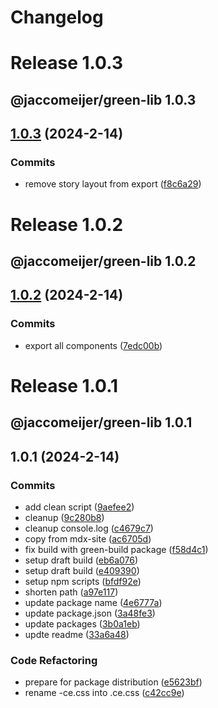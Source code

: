 # Changelog

# Release 1.0.3

## @jaccomeijer/green-lib 1.0.3

## [1.0.3](https://github.com/jaccomeijer/green-lib/compare/1.0.2...1.0.3) (2024-2-14)


### Commits

* remove story layout from export ([f8c6a29](https://github.com/jaccomeijer/green-lib/commit/f8c6a29e8827d945d93a36254b916ff00b6069bd))


# Release 1.0.2

## @jaccomeijer/green-lib 1.0.2

## [1.0.2](https://github.com/jaccomeijer/green-lib/compare/1.0.1...1.0.2) (2024-2-14)


### Commits

* export all components ([7edc00b](https://github.com/jaccomeijer/green-lib/commit/7edc00bda053b33d4e5aca4addb374e727ea2f60))


# Release 1.0.1

## @jaccomeijer/green-lib 1.0.1

## 1.0.1 (2024-2-14)


### Commits

* add clean script ([9aefee2](https://github.com/jaccomeijer/green-lib/commit/9aefee299029e6e46720026f9cc682ac7556b471))
* cleanup ([9c280b8](https://github.com/jaccomeijer/green-lib/commit/9c280b8024c2a4bccd23a05a329de976ffc6e43c))
* cleanup console.log ([c4679c7](https://github.com/jaccomeijer/green-lib/commit/c4679c737f16b6a37dad4e765d6b723383080bb9))
* copy from mdx-site ([ac6705d](https://github.com/jaccomeijer/green-lib/commit/ac6705dc36ce347729160b058fdd15fab5fdf201))
* fix build with green-build package ([f58d4c1](https://github.com/jaccomeijer/green-lib/commit/f58d4c143af72d690cb414fd52c191e56c75fb44))
* setup draft build ([eb6a076](https://github.com/jaccomeijer/green-lib/commit/eb6a076e04b974b3a8734ea64c523231d46854ea))
* setup draft build ([e409390](https://github.com/jaccomeijer/green-lib/commit/e409390db64f45fb309a301516c754b7dd9b81f5))
* setup npm scripts ([bfdf92e](https://github.com/jaccomeijer/green-lib/commit/bfdf92e2383dc2c5976c8c773e5509cf6c65a274))
* shorten path ([a97e117](https://github.com/jaccomeijer/green-lib/commit/a97e11768d8d109482c3a2439b111d01c9ad80fe))
* update package name ([4e6777a](https://github.com/jaccomeijer/green-lib/commit/4e6777ad463b74a0b92db3d530776ecc6ba1fa14))
* update package.json ([3a48fe3](https://github.com/jaccomeijer/green-lib/commit/3a48fe3cbb7d19b5f2cfe2f09106e36b1ee8a103))
* update packages ([3b0a1eb](https://github.com/jaccomeijer/green-lib/commit/3b0a1ebc92ccbf4b836feaf6e6242641935e3672))
* updte readme ([33a6a48](https://github.com/jaccomeijer/green-lib/commit/33a6a484ae602d8f1ec4276d9e651de8f5d88fec))


### Code Refactoring

* prepare for package distribution ([e5623bf](https://github.com/jaccomeijer/green-lib/commit/e5623bf1707e8be57617f93a40efac2bd843008e))
* rename -ce.css into .ce.css ([c42cc9e](https://github.com/jaccomeijer/green-lib/commit/c42cc9e47c535289cc1a0143c51ea6f53034868c))



